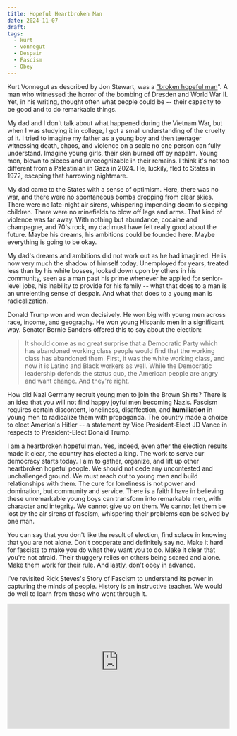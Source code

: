 ```yaml
---
title: Hopeful Heartbroken Man
date: 2024-11-07
draft:
tags:
  - kurt
  - vonnegut
  - Despair
  - Fascism
  - Obey
---
```


Kurt Vonnegut as described by Jon Stewart, was a ["broken hopeful man](https://overcast.fm/+BLShPpD2Lo/1:05:15)". A man who witnessed the horror of the bombing of Dresden and World War II. Yet, in his writing, thought often what people could be -- their capacity to be good and to do remarkable things.

My dad and I don't talk about what happened during the Vietnam War, but when I was studying it in college, I got a small understanding of the cruelty of it. I tried to imagine my father as a young boy and then teenager witnessing death, chaos, and violence on a scale no one person can fully understand. Imagine young girls, their skin burned off by napalm. Young men, blown to pieces and unrecognizable in their remains. I think it's not too different from a Palestinian in Gaza in 2024. He, luckily, fled to States in 1972, escaping that harrowing nightmare.

My dad came to the States with a sense of optimism. Here, there was no war, and there were no spontaneous bombs dropping from clear skies. There were no late-night air sirens, whispering impending doom to sleeping children. There were no minefields to blow off legs and arms. That kind of violence was far away. With nothing but abundance, cocaine and champagne, and 70's rock, my dad must have felt really good about the future. Maybe his dreams, his ambitions could be founded here. Maybe everything is going to be okay.

My dad's dreams and ambitions did not work out as he had imagined. He is now very much the shadow of himself today. Unemployed for years, treated less than by his white bosses, looked down upon by others in his community, seen as a man past his prime whenever he applied for senior-level jobs, his inability to provide for his family -- what that does to a man is an unrelenting sense of despair. And what that does to a young man is radicalization.

Donald Trump won and won decisively. He won big with young men across race, income, and geography. He won young Hispanic men in a significant way. Senator Bernie Sanders offered this to say about the election:

>It should come as no great surprise that a Democratic Party which has abandoned working class people would find that the working class has abandoned them. First, it was the white working class, and now it is Latino and Black workers as well. While the Democratic leadership defends the status quo, the American people are angry and want change. And they're right.

How did Nazi Germany recruit young men to join the Brown Shirts?  There is an idea that you will not find happy joyful men becoming Nazis. Fascism requires certain discontent, loneliness, disaffection, and **humiliation** in young men to radicalize them with propaganda. The country made a choice to elect America's Hitler -- a statement by Vice President-Elect JD Vance in respects to President-Elect Donald Trump.

I am a heartbroken hopeful man. Yes, indeed, even after the election results made it clear, the country has elected a king. The work to serve our democracy starts today. I aim to gather, organize, and lift up other heartbroken hopeful people. We should not cede any uncontested and unchallenged ground. We must reach out to young men and build relationships with them. The cure for loneliness is not power and domination, but community and service. There is a faith I have in believing these unremarkable young boys can transform into remarkable men, with character and integrity. We cannot give up on them. We cannot let them be lost by the air sirens of fascism, whispering their problems can be solved by one man.

You can say that you don't like the result of election, find solace in knowing that you are not alone. Don't cooperate and definitely say no. Make it hard for fascists to make you do what they want you to do. Make it clear that you're not afraid. Their thuggery relies on others being scared and alone. Make them work for their rule. And lastly, don't obey in advance.

I've revisited Rick Steves's Story of Fascism to understand its power in capturing the minds of people. History is an instructive teacher. We would do well to learn from those who went through it.

<style>.embed-container { position: relative; padding-bottom: 56.25%; height: 0; overflow: hidden; max-width: 100%; } .embed-container iframe, .embed-container object, .embed-container embed { position: absolute; top: 0; left: 0; width: 100%; height: 100%; }</style><div class='embed-container'>
<iframe  src="https://www.youtube-nocookie.com/embed/JU1IVW6uqM0?si=k9p30MFLoGPd4RlF" title="YouTube video player" frameborder="0" allow="accelerometer; autoplay; clipboard-write; encrypted-media; gyroscope; picture-in-picture; web-share" referrerpolicy="strict-origin-when-cross-origin" allowfullscreen></iframe></div>
